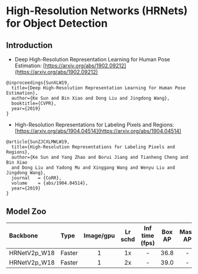 # High-Resolution Networks (HRNets) for Object Detection

## Introduction

- Deep High-Resolution Representation Learning for Human Pose Estimation: [https://arxiv.org/abs/1902.09212](https://arxiv.org/abs/1902.09212)

```
@inproceedings{SunXLW19,
  title={Deep High-Resolution Representation Learning for Human Pose Estimation},
  author={Ke Sun and Bin Xiao and Dong Liu and Jingdong Wang},
  booktitle={CVPR},
  year={2019}
}
```

- High-Resolution Representations for Labeling Pixels and Regions: [https://arxiv.org/abs/1904.04514](https://arxiv.org/abs/1904.04514)

```
@article{SunZJCXLMWLW19,
  title={High-Resolution Representations for Labeling Pixels and Regions},
  author={Ke Sun and Yang Zhao and Borui Jiang and Tianheng Cheng and Bin Xiao
  and Dong Liu and Yadong Mu and Xinggang Wang and Wenyu Liu and Jingdong Wang},
  journal   = {CoRR},
  volume    = {abs/1904.04514},
  year={2019}
}
```

## Model Zoo

| Backbone                | Type           | Image/gpu | Lr schd | Inf time (fps) | Box AP | Mask AP |                           Download                           | Config |
| :---------------------- | :------------- | :-------: | :-----: | :------------: | :----: | :-----: | :----------------------------------------------------------: | :-----: |
| HRNetV2p_W18            | Faster         |     1     |   1x    |    -      |  36.8  |    -    | [model](https://paddledet.bj.bcebos.com/models/faster_rcnn_hrnetv2p_w18_1x_coco.pdparams) | [config](https://github.com/PaddlePaddle/PaddleDetection/tree/release/2.3/configs/hrnet/faster_rcnn_hrnetv2p_w18_1x_coco.yml) |
| HRNetV2p_W18            | Faster         |     1     |   2x    |    -      |  39.0  |    -    | [model](https://paddledet.bj.bcebos.com/models/faster_rcnn_hrnetv2p_w18_2x_coco.pdparams) | [config](https://github.com/PaddlePaddle/PaddleDetection/tree/release/2.3/configs/hrnet/faster_rcnn_hrnetv2p_w18_2x_coco.yml) |
